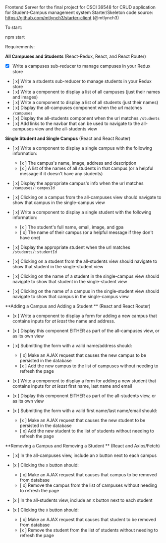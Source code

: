 Frontend Server for the final project for CSCI 39548 for CRUD application for Student-Campus management system
Starter/Skeleton code source: https://github.com/mtlynch3/starter-client (@mtlynch3)

To start:

npm start

Requirements:

**All Campuses and Students**
(React-Redux, React, and React Router)
- [X] Write a campuses sub-reducer to manage campuses in your Redux store
- [ x] Write a students sub-reducer to manage students in your Redux store
- [ x] Write a component to display a list of all campuses (just their names and images)
- [ x] Write a component to display a list of all students (just their names)
- [ x] Display the all-campuses component when the url matches `/campuses`
- [ x] Display the all-students component when the url matches `/students`
- [ x] Add links to the navbar that can be used to navigate to the all-campuses view and the all-students view

**Single Student and Single Campus**
(React and React Router)
- [ x] Write a component to display a single campus with the following information:
  - [x ] The campus's name, image, address and description
  - [x ] A list of the names of all students in that campus (or a helpful message if it doesn't have any students)
- [ x] Display the appropriate campus's info when the url matches `/campuses/:campusId`
- [ x] Clicking on a campus from the all-campuses view should navigate to show that campus in the single-campus view

- [ x] Write a component to display a single student with the following information:
  - [x ] The student's full name, email, image, and gpa
  - [ x] The name of their campus (or a helpful message if they don't have one)
- [ x] Display the appropriate student when the url matches `/students/:studentId`
- [ x] Clicking on a student from the all-students view should navigate to show that student in the single-student view

- [ x] Clicking on the name of a student in the single-campus view should navigate to show that student in the single-student view
- [ x] Clicking on the name of a campus in the single-student view should navigate to show that campus in the single-campus view

**Adding a Campus and Adding a Student **
(React and React Router)
- [x ] Write a component to display a form for adding a new campus that contains inputs for _at least_ the name and address.
- [x ] Display this component EITHER as part of the all-campuses view, or as its own view
- [ x] Submitting the form with a valid name/address should:
  - [ x] Make an AJAX request that causes the new campus to be persisted in the database
  - [x ] Add the new campus to the list of campuses without needing to refresh the page

- [x ] Write a component to display a form for adding a new student that contains inputs for _at least_ first name, last name and email
- [x ] Display this component EITHER as part of the all-students view, or as its own view
- [x ] Submitting the form with a valid first name/last name/email should:
  - [x ] Make an AJAX request that causes the new student to be persisted in the database
  - [ x] Add the new student to the list of students without needing to refresh the page

**Removing a Campus and Removing a Student
**
(React and Axios/Fetch)
- [ x] In the all-campuses view, include an `X` button next to each campus
- [x ] Clicking the `X` button should:
  - [ x] Make an AJAX request that causes that campus to be removed from database
  - [ x] Remove the campus from the list of campuses without needing to refresh the page

- [x ] In the all-students view, include an `X` button next to each student
- [x ] Clicking the `X` button should:
  - [ x] Make an AJAX request that causes that student to be removed from database
  - [x ] Remove the student from the list of students without needing to refresh the page

